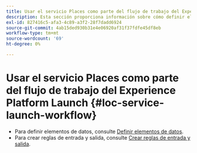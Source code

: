 ```yaml
---
title: Usar el servicio Places como parte del flujo de trabajo del Experience Platform Launch
description: Esta sección proporciona información sobre cómo definir elementos de datos y crear reglas de entrada y salida en Experience Platform Launch que se pueden utilizar con el servicio Places.
exl-id: 827416c5-afa3-4c89-a3f2-28f7dadd6924
source-git-commit: 4ab15ded930b31e4e06920af31f37fdfe45df8eb
workflow-type: tm+mt
source-wordcount: '69'
ht-degree: 0%

---
```


# Usar el servicio Places como parte del flujo de trabajo del Experience Platform Launch {#loc-service-launch-workflow}

* Para definir elementos de datos, consulte [Definir elementos de datos](/help/use-places-launch-workflow/define-data-elements.md).
* Para crear reglas de entrada y salida, consulte [Crear reglas de entrada y salida](/help/use-places-launch-workflow/create-rule-places-property.md).

